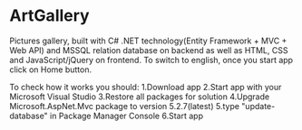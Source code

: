 # ArtGallery
Pictures gallery, built with C# .NET 
technology(Entity Framework + MVC + Web API) and MSSQL relation database on backend 
as well as HTML, CSS and JavaScript/jQuery on frontend. To switch to english, once you start app click on Home button.

To check how it works you should:
1.Download app
2.Start app with your Microsoft Visual Studio
3.Restore all packages for solution
4.Upgrade Microsoft.AspNet.Mvc package to version 5.2.7(latest)
5.type "update-database" in Package Manager Console
6.Start app
